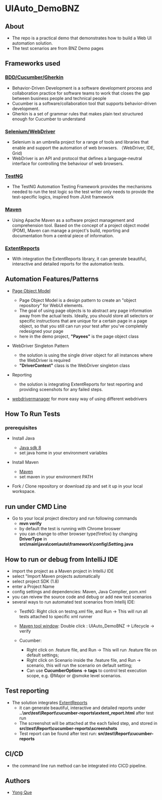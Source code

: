 # UIAuto_DemoBNZ

## About

- The repo is a practical demo that demonstrates how to build a Web UI automation solution.
- The test scenarios are from BNZ Demo pages


## Frameworks used 
### [BDD/Cucumber/Gherkin](https://cucumber.io/)

- Behavior-Driven Development is a software development process and collaboration practice for software teams to work that closes the gap between business people and technical people
- Cucumber is a software/collaboration tool that supports behavior-driven development.
- Gherkin is a set of grammar rules that makes plain text structured enough for Cucumber to understand

### [Selenium/WebDriver](https://www.selenium.dev/documentation/en/webdriver/)

- Selenium is an umbrella project for a range of tools and libraries that enable and support the automation of web browsers. （WebDriver, IDE, Grid)
- WebDriver is an API and protocol that defines a language-neutral interface for controlling the behaviour of web browsers. 


### [TestNG](https://testng.org/)

- The TestNG Automation Testing Framework provides the mechanisms needed to run the test logic so the test writer only needs to provide the test-specific logics, inspired from JUnit framework

### [Maven](https://maven.apache.org/)

- Using Apache Maven as a software project management and comprehension tool. Based on the concept of a project object model (POM), Maven can manage a project's build, reporting and documentation from a central piece of information.

### [ExtentReports](http://www.extentreports.com/)

- With integration the ExtentReports library, it can generate beautiful, interactive and detailed reports for the automation tests.

## Automation Features/Patterns
- [Page Object Model](https://martinfowler.com/bliki/PageObject.html)
  - Page Object Model is a design pattern to create an "object repository" for WebUI elements. 
  - The goal of using page objects is to abstract any page information away from the actual tests. Ideally, you should store all selectors or specific instructions that are unique for a certain page in a page object, so that you still can run your test after you've completely redesigned your page
  - here in the demo project, **"Payees"** is the page object class


- WebDriver Singleton Pattern
  - the solution is using the single driver object for all instances where the WebDriver is required
  - **"DriverContext"** class is the WebDriver singleton class

- Reporting
  - the solution is integrating ExtentReports for test reporting and providing sceenshots for any failed steps.
  
- [webdrivermanager](https://github.com/bonigarcia/webdrivermanager) for more easy way of using different webdrivers 


## How To Run Tests

### prerequisites
- Install Java
  * [Java sdk 8](https://www.oracle.com/java/technologies/javase/javase-jdk8-downloads.html)
  * set java home in your environment variables

- Install Maven
  - [Maven](https://maven.apache.org/download.cgi)
  - set maven in your environment PATH
 
- Fork / Clone repository or download zip and set it up in your local workspace.  
  
## run under CMD Line
- Go to your local project directory and run following commands
  - **mvn verify**
  - by default the test is running with Chrome broswer
  - you can change to other browser type(firefox) by changing **DriverType** in **src\main\java\com\auto\framework\config\Setting.java**
   
## How to run or debug from IntelliJ IDE
- import the project as a Maven project in IntelliJ IDE
- select "Import Maven projects automatically
- select project SDK (1.8)
- enter a Project Name
- config settings and dependencies: Maven, Java Complier, pom.xml
- you can reivew the source code and debug or add new test scenarios
- several ways to run automated test scenarios from Intellij IDE:
    - TestNG: Right click on testng.xml file, and Run -> This will run all tests attached to specific xml runner

    - [Maven tool window](https://www.jetbrains.com/help/idea/maven-projects-tool-window.html): Double click : UIAuto_DemoBNZ -> Lifecycle -> verify

    - Cucumber:
      - Right click on .feature file, and Run -> This will run .feature file on default settings;
      - Right click on Scenario inside the .feature file, and Run -> scenario, this will run the scenario on default setting;
      - Can use **CucumberOptions -> tags** to control test execution scope, e.g. @Major or @smoke level scenarios.

## Test reporting
- The solution integrates [ExtentReports](http://www.extentreports.com/) 
  - it can generate beautiful, interactive and detailed reports under **..\src\test\Report\cucumber-reports\extent_report.html** after test run
  - The screenshot will be attached at the each failed step, and stored in **src\test\Report\cucumber-reports\screenshots**
  - Test report can be found after test run: **src\test\Report\cucumber-reports**
## CI/CD
- the command line run method can be integrated into CICD pipeline.

## Authors
- [Yong Que](queyong@gmail.com) 



